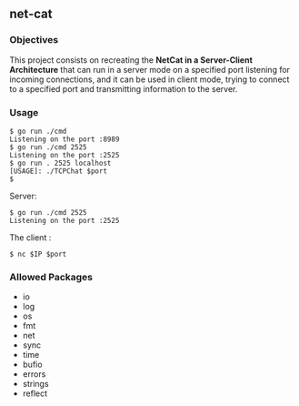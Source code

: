 ## net-cat

### Objectives

This project consists on recreating the **NetCat in a Server-Client Architecture** that can run in a server mode on a specified port listening for incoming connections, and it can be used in client mode, trying to connect to a specified port and transmitting information to the server.

### Usage

```console
$ go run ./cmd 
Listening on the port :8989
$ go run ./cmd 2525
Listening on the port :2525
$ go run . 2525 localhost
[USAGE]: ./TCPChat $port
$
```

Server:

```console
$ go run ./cmd 2525
Listening on the port :2525
```

The client :

```console
$ nc $IP $port
```

### Allowed Packages

- io
- log
- os
- fmt
- net
- sync
- time
- bufio
- errors
- strings
- reflect